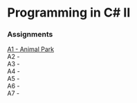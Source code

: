 # Programming in C# II
### Assignments

[A1 - Animal Park](../../tree/master/A1-AnimalPark/Assignment1)  
A2 -  
A3 -  
A4 -  
A5 -  
A6 -  
A7 -  
